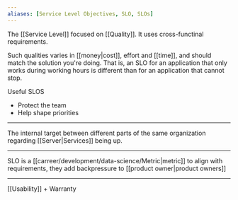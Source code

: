 ```yaml
---
aliases: [Service Level Objectives, SLO, SLOs]
---
```


The [[Service Level]] focused on [[Quality]]. It uses cross-functinal requirements.

Such qualities varies in [[money|cost]], effort and [[time]], and should match the solution you're doing. That is, an SLO for an application that only works during working hours is different than for an application that cannot stop.

Useful SLOS
- Protect the team
- Help shape priorities

---

The internal target between different parts of the same organization regarding [[Server|Services]] being up.

---

SLO is a [[carreer/development/data-science/Metric|metric]] to align with requirements, they add backpressure to [[product owner|product owners]]

----

[[Usability]] + Warranty
